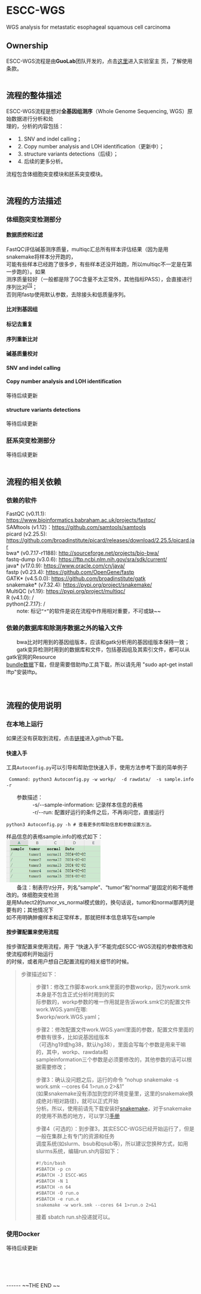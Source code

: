 # ESCC-WGS
WGS analysis for metastatic esophageal squamous cell carcinoma
## Ownership
ESCC-WGS流程是由**GuoLab**团队开发的，点击[这里](https://guolab.wchscu.cn/)进入实验室主
页，了解使用条款。
<br>
<br>
## 流程的整体描述
ESCC-WGS流程是想对**全基因组测序**（Whole Genome Sequencing, WGS）原始数据进行分析和处  
理的，分析的内容包括：
- 1. SNV and indel calling；
- 2. Copy number analysis and LOH identification（更新中）；
- 3. structure variants detections（后续）；
- 4. 后续的更多分析。 

流程包含体细胞突变模块和胚系突变模块。
<br>
<br>
## 流程的方法描述
### 体细胞突变检测部分
#### 数据质控和过滤
FastQC评估碱基测序质量，multiqc汇总所有样本评估结果（因为是用snakemake将样本分开跑的，  
可能有些样本已经跑了很多步，有些样本还没开始跑，所以multiqc不一定是在第一步跑的）。如果  
测序质量较好（一般都是除了GC含量不太正常外，其他指标PASS），会直接进行序列比对<sup>[[1]](https://www.ncbi.nlm.nih.gov/pmc/articles/PMC8421382/)</sup>；  
否则用fastp使用默认参数，去除接头和低质量序列。
#### 比对到基因组

#### 标记去重复

#### 序列重新比对

#### 碱基质量校对

#### SNV and indel calling

#### Copy number analysis and LOH identification
等待后续更新

#### structure variants detections
等待后续更新

### 胚系突变检测部分
等待后续更新
<br>
<br>
## 流程的相关依赖
### 依赖的软件
FastQC (v0.11.1): https://www.bioinformatics.babraham.ac.uk/projects/fastqc/  
SAMtools (v1.12)：https://github.com/samtools/samtools  
picard (v2.25.5): https://github.com/broadinstitute/picard/releases/download/2.25.5/picard.jar  
bwa* (v0.7.17-r1188): http://sourceforge.net/projects/bio-bwa/  
fastq-dump (v3.0.6): https://ftp.ncbi.nlm.nih.gov/sra/sdk/current/  
java* (v17.0.9): https://www.oracle.com/cn/java/  
fastp (v0.23.4): https://github.com/OpenGene/fastp  
GATK* (v4.5.0.0): https://github.com/broadinstitute/gatk  
snakemake* (v7.32.4): https://pypi.org/project/snakemake/  
MultiQC (v1.19): https://pypi.org/project/multiqc/  
R (v4.1.0): /   
python(2.7.17): /    
&emsp;&emsp;note: 标记`“*”`的软件是说在流程中作用相对重要，不可或缺~~

### 依赖的数据库和除测序数据之外的输入文件
&emsp;&emsp;bwa比对时用到的基因组版本，应该和gatk分析用的基因组版本保持一致；  
&emsp;&emsp;gatk变异检测时用到的数据库和文件，包括基因组及其索引文件，都可以从gatk官网的Resource  
[bundle数据](ftp://gsapubftp-anonymous@ftp.broadinstitute.org/bundle/)下载，但是需要借助lftp工具下载，所以请先用
"sudo apt-get install lftp"安装lftp。  
<br>
<br>
## 流程的使用说明
### 在本地上运行
如果还没有获取到流程，点击[链接](https://github.com/xieguiyan/ESCC-WGS)进入github下载。

#### 快速入手 
  工具`Autoconfig.py`可以引导和帮助您快速入手，使用方法参考下面的简单例子    
```
 Command: python3 Autoconfig.py -w workp/  -d rawdata/  -s sample.info  -r
```  
&emsp;&emsp;参数描述：  
&emsp;&emsp;&emsp;&emsp;&emsp;-s/--sample-information: 记录样本信息的表格  
&emsp;&emsp;&emsp;&emsp;&emsp;-r/--run: 配置好运行的条件之后，不再询问您，直接运行    
```
python3 Autoconfig.py -h # 查看更多的帮助信息和参数设置方法。    
```
样品信息的表格sample.info的格式如下：  
<img src="https://github.com/xieguiyan/ESCC-WGS/blob/main/pictures/sampleinformation.png" width="50%">  
&emsp;&emsp;备注：制表符\t分开，列名“sample”、“tumor”和“normal”是固定的和不能修改的。体细胞突变检测  
是用Mutect2的tumor_vs_normal模式做的，换句话说，tumor和normal那两列是要有的；其他情况下  
如不用明确肿瘤样本和正常样本，那就把样本信息填写在sample  

#### 按步骤配置来使用流程
按步骤配置来使用流程，用于 “快速入手”不能完成ESCC-WGS流程的参数修改和使流程顺利开始运行  
的时候，或者用户想自己配置流程的相关细节的时候。  
>步骤描述如下：  
>>步骤1：修改工作脚本work.smk里面的参数workp，因为work.smk本身是不包含正式分析时用到的实  
际参数的，workp参数的唯一作用就是告诉work.smk它的配置文件work.WGS.yaml在哪:   
$workp/work.WGS.yaml；
>>
>>步骤2：修改配置文件work.WGS.yaml里面的参数，配置文件里面的参数有很多，比如说基因组版本  
（可选hg19或hg38，默认hg38），里面会写每个参数是用来干嘛的，其中，workp、rawdata和  
sampleinformation三个参数是必须要修改的，其他参数的话可以根据需要修改；    
>>
>>步骤3：确认没问题之后，运行的命令 “nohup snakemake -s work.smk --cores 64 1>run.o 2>&1”  
(如果snakemake没有添加到您的环境变量里，这里的snakemake换成绝对/相对路径)，就可以正式开始  
分析。所以，使用前请先下载安装好[snakemake](https://pypi.org/project/snakemake/)，对于snakemake的使用不熟悉的地方，可以学习[手册](https://snakemake.readthedocs.io/en/stable/)  
>>
>>步骤4（可选的）：到步骤3，其实ESCC-WGS已经开始运行了，但是一般在集群上有专门的资源和任务  
调度系统(如slurm、bsub和qsub等)，所以建议您换种方式，如用slurms系统，编辑run.sh内容如下：    
>> ```
>> #!/bin/bash
>> #SBATCH -p cn
>> #SBATCH -J ESCC-WGS
>> #SBATCH -N 1
>> #SBATCH -n 64
>> #SBATCH -O run.o
>> #SBATCH -e run.e
>> snakemake -w work.smk --cores 64 1>run.o 2>&1
>> ```
>>接着 sbatch run.sh投递就可以。

### 使用Docker
等待后续更新

<br>
<br>
<br>
<br>
------
~~THE END ~~ 


